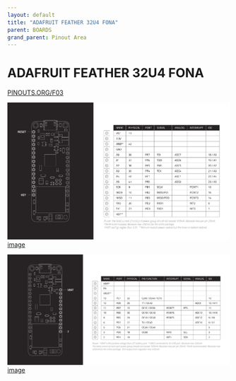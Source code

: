 ```yaml
---
layout: default
title: "ADAFRUIT FEATHER 32U4 FONA"
parent: BOARDS
grand_parent: Pinout Area
---
```


# ADAFRUIT FEATHER 32U4 FONA

<a href="https://www.PINOUTS.ORG/F03">PINOUTS.ORG/F03</a>

![image](./assets/38.png)  
[image](./assets/38.png)


![image](./assets/39.png)  
[image](./assets/39.png)
